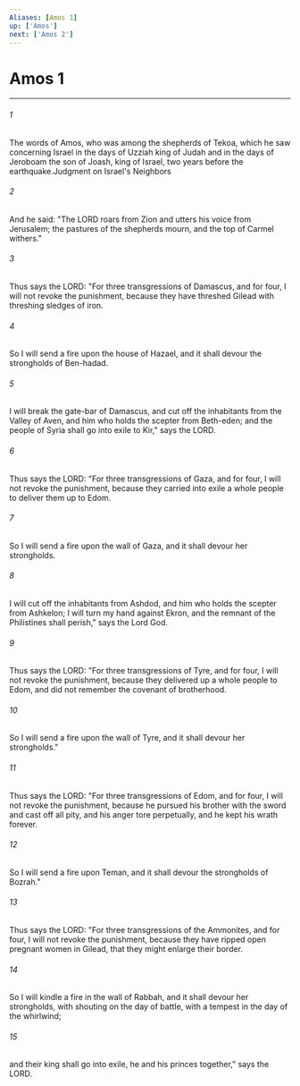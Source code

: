 ```yaml
---
Aliases: [Amos 1]
up: ['Amos']
next: ['Amos 2']
---
```

# Amos 1

***

 

###### 1 
The words of Amos, who was among the shepherds of Tekoa, which he saw concerning Israel in the days of Uzziah king of Judah and in the days of Jeroboam the son of Joash, king of Israel, two years before the earthquake.Judgment on Israel's Neighbors
 
 

###### 2 
And he said:
 "The LORD roars from Zion 
 and utters his voice from Jerusalem; 
 the pastures of the shepherds mourn, 
 and the top of Carmel withers."
 
 

###### 3 
Thus says the LORD:
 "For three transgressions of Damascus, 
 and for four, I will not revoke the punishment, 
 because they have threshed Gilead 
 with threshing sledges of iron. 
 
 

###### 4 
So I will send a fire upon the house of Hazael, 
 and it shall devour the strongholds of Ben-hadad. 
 
 

###### 5 
I will break the gate-bar of Damascus, 
 and cut off the inhabitants from the Valley of Aven, 
 and him who holds the scepter from Beth-eden; 
 and the people of Syria shall go into exile to Kir," 
 says the LORD.
 
 

###### 6 
Thus says the LORD:
 "For three transgressions of Gaza, 
 and for four, I will not revoke the punishment, 
 because they carried into exile a whole people 
 to deliver them up to Edom. 
 
 

###### 7 
So I will send a fire upon the wall of Gaza, 
 and it shall devour her strongholds. 
 
 

###### 8 
I will cut off the inhabitants from Ashdod, 
 and him who holds the scepter from Ashkelon; 
 I will turn my hand against Ekron, 
 and the remnant of the Philistines shall perish," 
 says the Lord God.
 
 

###### 9 
Thus says the LORD:
 "For three transgressions of Tyre, 
 and for four, I will not revoke the punishment, 
 because they delivered up a whole people to Edom, 
 and did not remember the covenant of brotherhood. 
 
 

###### 10 
So I will send a fire upon the wall of Tyre, 
 and it shall devour her strongholds."
 
 

###### 11 
Thus says the LORD:
 "For three transgressions of Edom, 
 and for four, I will not revoke the punishment, 
 because he pursued his brother with the sword 
 and cast off all pity, 
 and his anger tore perpetually, 
 and he kept his wrath forever. 
 
 

###### 12 
So I will send a fire upon Teman, 
 and it shall devour the strongholds of Bozrah."
 
 

###### 13 
Thus says the LORD:
 "For three transgressions of the Ammonites, 
 and for four, I will not revoke the punishment, 
 because they have ripped open pregnant women in Gilead, 
 that they might enlarge their border. 
 
 

###### 14 
So I will kindle a fire in the wall of Rabbah, 
 and it shall devour her strongholds, 
 with shouting on the day of battle, 
 with a tempest in the day of the whirlwind; 
 
 

###### 15 
and their king shall go into exile, 
 he and his princes together," 
 says the LORD.
 
